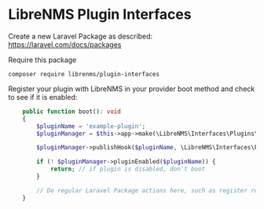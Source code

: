 # LibreNMS Plugin Interfaces

Create a new Laravel Package as described:
https://laravel.com/docs/packages

Require this package

    composer require librenms/plugin-interfaces


Register your plugin with LibreNMS in your provider boot method and check to see if it is enabled:

```php
    public function boot(): void
    {
        $pluginName = 'example-plugin';
        $pluginManager = $this->app->make(\LibreNMS\Interfaces\Plugins\PluginManagerInterface::class);

        $pluginManager->publishHook($pluginName, \LibreNMS\Interfaces\Plugins\MenuEntryHook::class, MenuEntryHook::class);

        if (! $pluginManager->pluginEnabled($pluginName)) {
            return; // if plugin is disabled, don't boot
        }

        // Do regular Laravel Package actions here, such as register routes and views or publish files.
    }
```

